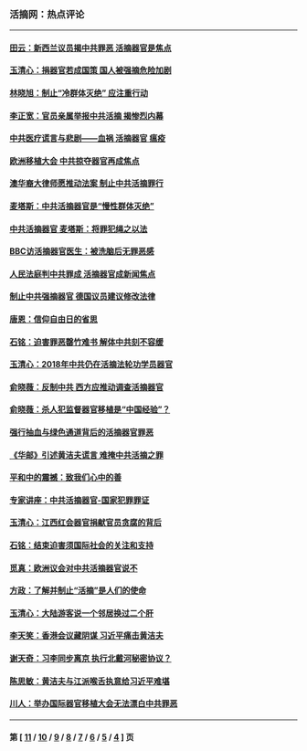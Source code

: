 ### 活摘网：热点评论
---
#### [田云：新西兰议员揭中共罪恶 活摘器官是焦点](../../pages/nf5879/n13070629.md?08110430) 
#### [玉清心：捐器官若成国策 国人被强摘危险加剧](../../pages/nf5879/n12802713.md?08110430) 
#### [林晓旭：制止“冷群体灭绝” 应注重行动](../../pages/nf5879/n12779736.md?08110430) 
#### [李正宽：官员亲属举报中共活摘 揭惨烈内幕](../../pages/nf5879/n12684490.md?08110430) 
#### [中共医疗谎言与悲剧——血祸 活摘器官 瘟疫](../../pages/nf5879/n12372103.md?08110430) 
#### [欧洲移植大会 中共掠夺器官再成焦点](../../pages/nf5879/n11538883.md?08110430) 
#### [澳华裔大律师愿推动法案 制止中共活摘罪行](../../pages/nf5879/n11377039.md?08110430) 
#### [麦塔斯：中共活摘器官是“慢性群体灭绝”](../../pages/nf5879/n11350529.md?08110430) 
#### [中共活摘器官 麦塔斯：将罪犯绳之以法](../../pages/nf5879/n11347973.md?08110430) 
#### [BBC访活摘器官医生：被洗脑后无罪恶感](../../pages/nf5879/n11335935.md?08110430) 
#### [人民法庭判中共罪成 活摘器官成新闻焦点](../../pages/nf5879/n11331578.md?08110430) 
#### [制止中共强摘器官 德国议员建议修改法律](../../pages/nf5879/n11249451.md?08110430) 
#### [唐恩：信仰自由日的省思](../../pages/nf5879/n11003525.md?08110430) 
#### [石铭：迫害罪恶罄竹难书  解体中共刻不容缓](../../pages/nf5879/n10942855.md?08110430) 
#### [玉清心：2018年中共仍在活摘法轮功学员器官](../../pages/nf5879/n10914646.md?08110430) 
#### [俞晓薇：反制中共 西方应推动调查活摘器官](../../pages/nf5879/n10794671.md?08110430) 
#### [俞晓薇：杀人犯监督器官移植是“中国经验”？](../../pages/nf5879/n10466427.md?08110430) 
#### [强行抽血与绿色通道背后的活摘器官罪恶](../../pages/nf5879/n10004708.md?08110430) 
#### [《华邮》引述黄洁夫谎言 难掩中共活摘之罪](../../pages/nf5879/n9642309.md?08110430) 
#### [平和中的震撼：致我们心中的善](../../pages/nf5879/n9021123.md?08110430) 
#### [专家讲座：中共活摘器官-国家犯罪罪证](../../pages/nf5879/n8828153.md?08110430) 
#### [玉清心：江西红会器官捐献官员贪腐的背后](../../pages/nf5879/n8522122.md?08110430) 
#### [石铭：结束迫害须国际社会的关注和支持](../../pages/nf5879/n8443497.md?08110430) 
#### [觅真：欧洲议会对中共活摘器官说不](../../pages/nf5879/n8337486.md?08110430) 
#### [方政：了解并制止“活摘”是人们的使命](../../pages/nf5879/n8329214.md?08110430) 
#### [玉清心：大陆游客说一个邻居换过二个肝](../../pages/nf5879/n8291404.md?08110430) 
#### [李天笑：香港会议藏阴谋 习近平痛击黄洁夫](../../pages/nf5879/n8241459.md?08110430) 
#### [谢天奇：习李同步离京 执行北戴河秘密协议？](../../pages/nf5879/n8230418.md?08110430) 
#### [陈思敏：黄洁夫与江派喉舌执意给习近平难堪](../../pages/nf5879/n8222166.md?08110430) 
#### [川人：举办国际器官移植大会无法漂白中共罪恶](../../pages/nf5879/n8221121.md?08110430) 

---
#### 第 [ [11](./11.md?08110430) / [10](./10.md?08110430) / [9](./9.md?08110430) / [8](./8.md?08110430) / [7](./7.md?08110430) / [6](./6.md?08110430) / [5](./5.md?08110430) / [4](./4.md?08110430) ] 页
